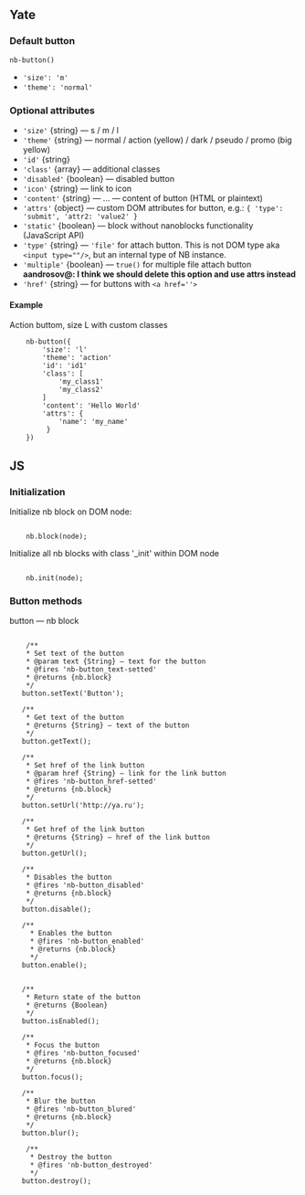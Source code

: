## Yate
### Default button

    nb-button()

* `'size': 'm'`
* `'theme': 'normal'`

### Optional attributes

* `'size'` {string} — s / m / l
* `'theme'` {string} — normal / action (yellow) / dark / pseudo / promo (big yellow)
* `'id'` {string}
* `'class'` {array} — additional classes
* `'disabled'` {boolean} — disabled button
* `'icon'` {string} — link to icon
* `'content'` {string} — ... — content of button (HTML or plaintext)
* `'attrs'` {object} — custom DOM attributes for button, e.g.: `{ 'type': 'submit', 'attr2: 'value2' }`
* `'static'` {boolean} — block without nanoblocks functionality (JavaScript API)
* `'type'` {string} — `'file'` for attach button. This is not DOM type aka `<input type=""/>`, but an internal type of NB instance.
* `'multiple'` {boolean} — `true()` for multiple file attach button **aandrosov@: I think we should delete this option and use attrs instead**
* `'href'` {string} — for buttons with `<a href=''>`

#### Example

Action buttom, size L with custom classes

```
    nb-button({
        'size': 'l'
        'theme': 'action'
        'id': 'id1'
        'class': [
            'my_class1'
            'my_class2'
        ]
        'content': 'Hello World'
        'attrs': {
            'name': 'my_name'
         }
    })

```
## JS

### Initialization

Initialize nb block on DOM node:
```

    nb.block(node);

```

Initialize all nb blocks with class '_init' within DOM node

```

    nb.init(node);

```

### Button methods

button — nb block

```

    /**
    * Set text of the button
    * @param text {String} — text for the button
    * @fires 'nb-button_text-setted'
    * @returns {nb.block}
    */
   button.setText('Button');

   /**
    * Get text of the button
    * @returns {String} — text of the button
    */
   button.getText();

   /**
    * Set href of the link button
    * @param href {String} — link for the link button
    * @fires 'nb-button_href-setted'
    * @returns {nb.block}
    */
   button.setUrl('http://ya.ru');

   /**
    * Get href of the link button
    * @returns {String} — href of the link button
    */
   button.getUrl();

   /**
    * Disables the button
    * @fires 'nb-button_disabled'
    * @returns {nb.block}
    */
   button.disable();

   /**
     * Enables the button
     * @fires 'nb-button_enabled'
     * @returns {nb.block}
     */
   button.enable();


   /**
    * Return state of the button
    * @returns {Boolean}
    */
   button.isEnabled();

   /**
    * Focus the button
    * @fires 'nb-button_focused'
    * @returns {nb.block}
    */
   button.focus();

   /**
    * Blur the button
    * @fires 'nb-button_blured'
    * @returns {nb.block}
    */
   button.blur();

    /**
     * Destroy the button
     * @fires 'nb-button_destroyed'
     */
   button.destroy();

```



